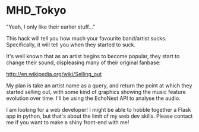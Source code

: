 MHD_Tokyo
=========

"Yeah, I only like their earlier stuff..."

This hack will tell you how much your favourite band/artist sucks. Specifically, it will tell you when they started to suck. 

It's well known that as an artist begins to become popular, they start to change their sound, displeasing many of their original fanbase:

http://en.wikipedia.org/wiki/Selling_out

My plan is take an artist name as a query, and return the point at which they started selling out, with some kind of graphics showing the music feature evolution over time. I'll be using the EchoNest API to analyse the audio.

I am looking for a web developer! I might be able to hobble together a Flask app in python, but that's about the limit of my web dev skills. Please contact me if you want to make a shiny front-end with me!
